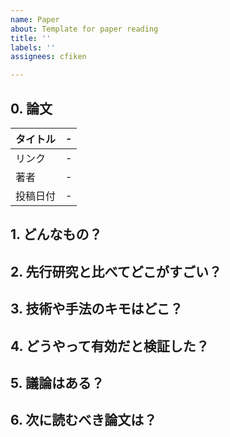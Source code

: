 ```yaml
---
name: Paper
about: Template for paper reading
title: ''
labels: ''
assignees: cfiken

---
```


## 0. 論文

| タイトル | - |
|:-------|:--|
| リンク  | - |
| 著者    | - |
| 投稿日付 | - |

## 1. どんなもの？

## 2. 先行研究と比べてどこがすごい？

## 3. 技術や手法のキモはどこ？

## 4. どうやって有効だと検証した？

## 5. 議論はある？

## 6. 次に読むべき論文は？
